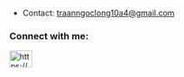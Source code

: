 
- Contact: traanngoclong10a4@gmail.com

<h3 align="left">Connect with me:</h3>
<p align="left">
<a href="https://www.facebook.com/long.traan.435480/" target="blank"><img align="center" src="https://raw.githubusercontent.com/rahuldkjain/github-profile-readme-generator/master/src/images/icons/Social/facebook.svg" alt="https://www.facebook.com/long.traan.435480/" height="30" width="40" /></a>
